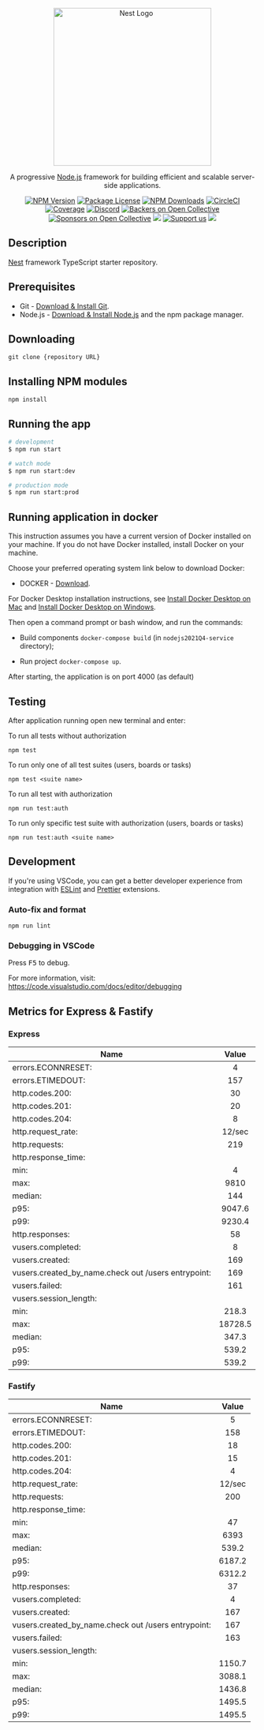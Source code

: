 <p align="center">
  <a href="http://nestjs.com/" target="blank"><img src="https://nestjs.com/img/logo_text.svg" width="320" alt="Nest Logo" /></a>
</p>

[circleci-image]: https://img.shields.io/circleci/build/github/nestjs/nest/master?token=abc123def456
[circleci-url]: https://circleci.com/gh/nestjs/nest

  <p align="center">A progressive <a href="http://nodejs.org" target="_blank">Node.js</a> framework for building efficient and scalable server-side applications.</p>
    <p align="center">
<a href="https://www.npmjs.com/~nestjscore" target="_blank"><img src="https://img.shields.io/npm/v/@nestjs/core.svg" alt="NPM Version" /></a>
<a href="https://www.npmjs.com/~nestjscore" target="_blank"><img src="https://img.shields.io/npm/l/@nestjs/core.svg" alt="Package License" /></a>
<a href="https://www.npmjs.com/~nestjscore" target="_blank"><img src="https://img.shields.io/npm/dm/@nestjs/common.svg" alt="NPM Downloads" /></a>
<a href="https://circleci.com/gh/nestjs/nest" target="_blank"><img src="https://img.shields.io/circleci/build/github/nestjs/nest/master" alt="CircleCI" /></a>
<a href="https://coveralls.io/github/nestjs/nest?branch=master" target="_blank"><img src="https://coveralls.io/repos/github/nestjs/nest/badge.svg?branch=master#9" alt="Coverage" /></a>
<a href="https://discord.gg/G7Qnnhy" target="_blank"><img src="https://img.shields.io/badge/discord-online-brightgreen.svg" alt="Discord"/></a>
<a href="https://opencollective.com/nest#backer" target="_blank"><img src="https://opencollective.com/nest/backers/badge.svg" alt="Backers on Open Collective" /></a>
<a href="https://opencollective.com/nest#sponsor" target="_blank"><img src="https://opencollective.com/nest/sponsors/badge.svg" alt="Sponsors on Open Collective" /></a>
  <a href="https://paypal.me/kamilmysliwiec" target="_blank"><img src="https://img.shields.io/badge/Donate-PayPal-ff3f59.svg"/></a>
    <a href="https://opencollective.com/nest#sponsor"  target="_blank"><img src="https://img.shields.io/badge/Support%20us-Open%20Collective-41B883.svg" alt="Support us"></a>
  <a href="https://twitter.com/nestframework" target="_blank"><img src="https://img.shields.io/twitter/follow/nestframework.svg?style=social&label=Follow"></a>
</p>
  <!--[![Backers on Open Collective](https://opencollective.com/nest/backers/badge.svg)](https://opencollective.com/nest#backer)
  [![Sponsors on Open Collective](https://opencollective.com/nest/sponsors/badge.svg)](https://opencollective.com/nest#sponsor)-->

## Description

[Nest](https://github.com/nestjs/nest) framework TypeScript starter repository.

## Prerequisites

- Git - [Download & Install Git](https://git-scm.com/downloads).
- Node.js - [Download & Install Node.js](https://nodejs.org/en/download/) and the npm package manager.

## Downloading

```
git clone {repository URL}
```

## Installing NPM modules

```
npm install
```

## Running the app

```bash
# development
$ npm run start

# watch mode
$ npm run start:dev

# production mode
$ npm run start:prod
```

## Running application in docker

This instruction assumes you have a current version of Docker installed on your machine. If you do not have Docker installed, install Docker on your machine.

Choose your preferred operating system link below to download Docker:
- DOCKER - [Download](https://docs.docker.com/get-started/#download-and-install-docker).

For Docker Desktop installation instructions, see [Install Docker Desktop on Mac](https://docs.docker.com/desktop/mac/install/) and  [Install Docker Desktop on Windows](https://docs.docker.com/desktop/windows/install/).

Then open a command prompt or bash window, and run the commands:

- Build components `docker-compose build` (in `nodejs2021Q4-service` directory);

- Run project `docker-compose up`.

After starting, the application is on port 4000 (as default) 

## Testing

After application running open new terminal and enter:

To run all tests without authorization

```
npm test
```

To run only one of all test suites (users, boards or tasks)

```
npm test <suite name>
```

To run all test with authorization

```
npm run test:auth
```

To run only specific test suite with authorization (users, boards or tasks)

```
npm run test:auth <suite name>
```

## Development

If you're using VSCode, you can get a better developer experience from integration with [ESLint](https://marketplace.visualstudio.com/items?itemName=dbaeumer.vscode-eslint) and [Prettier](https://marketplace.visualstudio.com/items?itemName=esbenp.prettier-vscode) extensions.

### Auto-fix and format

```
npm run lint
```

### Debugging in VSCode

Press <kbd>F5</kbd> to debug.

For more information, visit: https://code.visualstudio.com/docs/editor/debugging

## Metrics for Express & Fastify

### Express

| Name                                                   | Value   |
| ---                                                    |  :---:  |
| errors.ECONNRESET:                                     | 4       |
| errors.ETIMEDOUT:                                      | 157     |
| http.codes.200:                                        | 30      |
| http.codes.201:                                        | 20      |
| http.codes.204:                                        | 8       |
| http.request_rate:                                     | 12/sec  |
| http.requests:                                         | 219     |
| http.response_time:                                    |         |
| min:                                                   | 4       |
| max:                                                   | 9810    |
| median:                                                | 144     |
| p95:                                                   | 9047.6  |
| p99:                                                   | 9230.4  |
| http.responses:                                        | 58      |
| vusers.completed:                                      | 8       |
| vusers.created:                                        | 169     |
| vusers.created_by_name.check out /users entrypoint:    | 169     |
| vusers.failed:                                         | 161     |
| vusers.session_length:                                 |         |
| min:                                                   | 218.3   |
| max:                                                   | 18728.5 |
| median:                                                | 347.3   |
| p95:                                                   | 539.2   |
| p99:                                                   | 539.2   |


### Fastify

| Name                                                   | Value   |
| ---                                                    |  :---:  |
| errors.ECONNRESET:                                     | 5       |
| errors.ETIMEDOUT:                                      | 158     |
| http.codes.200:                                        | 18      |
| http.codes.201:                                        | 15      |
| http.codes.204:                                        | 4       |
| http.request_rate:                                     | 12/sec  |
| http.requests:                                         | 200     |
| http.response_time:                                    |         |
| min:                                                   | 47      |
| max:                                                   | 6393    |
| median:                                                | 539.2   |
| p95:                                                   | 6187.2  |
| p99:                                                   | 6312.2  |
| http.responses:                                        | 37      |
| vusers.completed:                                      | 4       |
| vusers.created:                                        | 167     |
| vusers.created_by_name.check out /users entrypoint:    | 167     |
| vusers.failed:                                         | 163     |
| vusers.session_length:                                 |         |
|   min:                                                 | 1150.7  |
|   max:                                                 | 3088.1  |
|   median:                                              | 1436.8  |
|   p95:                                                 | 1495.5  |
|   p99:                                                 | 1495.5  |


